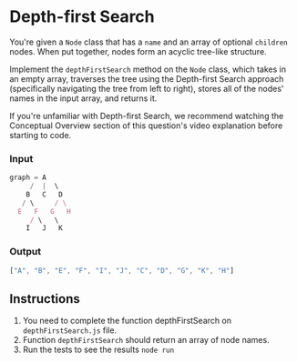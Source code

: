 # Depth-first Search
You're given a `Node` class that has a `name` and an array of optional `children` nodes. When put together, nodes form an acyclic tree-like structure.

Implement the `depthFirstSearch` method on the `Node` class, which takes in an empty array, traverses the tree using the Depth-first Search approach (specifically navigating the tree from left to right), stores all of the nodes' names in the input array, and returns it.

If you're unfamiliar with Depth-first Search, we recommend watching the Conceptual Overview section of this question's video explanation before starting to code.

### Input
```js
graph = A
     /  |  \
    B   C   D
   / \     / \
  E   F   G   H
     / \   \
    I   J   K
```

### Output
```js
["A", "B", "E", "F", "I", "J", "C", "D", "G", "K", "H"]
```

## Instructions
1. You need to complete the function depthFirstSearch on `depthFirstSearch.js` file.
2. Function `depthFirstSearch` should return an array of node names.
3. Run the tests to see the results `node run`
